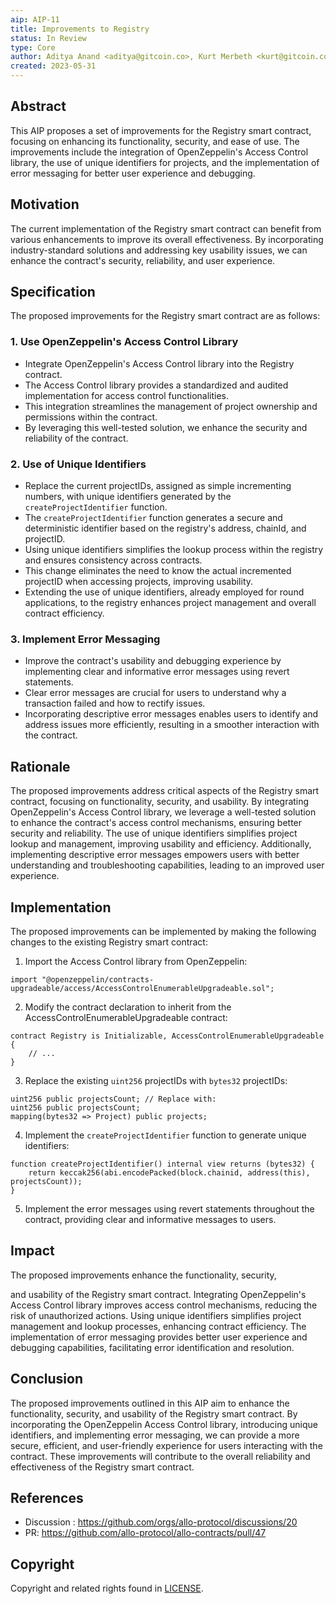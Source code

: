 ```yaml
---
aip: AIP-11
title: Improvements to Registry
status: In Review
type: Core
author: Aditya Anand <aditya@gitcoin.co>, Kurt Merbeth <kurt@gitcoin.co>
created: 2023-05-31
---
```



## Abstract
This AIP proposes a set of improvements for the Registry smart contract, focusing on enhancing its functionality, security, and ease of use. The improvements include the integration of OpenZeppelin's Access Control library, the use of unique identifiers for projects, and the implementation of error messaging for better user experience and debugging.

## Motivation
The current implementation of the Registry smart contract can benefit from various enhancements to improve its overall effectiveness. By incorporating industry-standard solutions and addressing key usability issues, we can enhance the contract's security, reliability, and user experience.

## Specification
The proposed improvements for the Registry smart contract are as follows:

### 1. Use OpenZeppelin's Access Control Library
- Integrate OpenZeppelin's Access Control library into the Registry contract.
- The Access Control library provides a standardized and audited implementation for access control functionalities.
- This integration streamlines the management of project ownership and permissions within the contract.
- By leveraging this well-tested solution, we enhance the security and reliability of the contract.

### 2. Use of Unique Identifiers
- Replace the current projectIDs, assigned as simple incrementing numbers, with unique identifiers generated by the `createProjectIdentifier` function.
- The `createProjectIdentifier` function generates a secure and deterministic identifier based on the registry's address, chainId, and projectID.
- Using unique identifiers simplifies the lookup process within the registry and ensures consistency across contracts.
- This change eliminates the need to know the actual incremented projectID when accessing projects, improving usability.
- Extending the use of unique identifiers, already employed for round applications, to the registry enhances project management and overall contract efficiency.

### 3. Implement Error Messaging
- Improve the contract's usability and debugging experience by implementing clear and informative error messages using revert statements.
- Clear error messages are crucial for users to understand why a transaction failed and how to rectify issues.
- Incorporating descriptive error messages enables users to identify and address issues more efficiently, resulting in a smoother interaction with the contract.

## Rationale
The proposed improvements address critical aspects of the Registry smart contract, focusing on functionality, security, and usability. By integrating OpenZeppelin's Access Control library, we leverage a well-tested solution to enhance the contract's access control mechanisms, ensuring better security and reliability. The use of unique identifiers simplifies project lookup and management, improving usability and efficiency. Additionally, implementing descriptive error messages empowers users with better understanding and troubleshooting capabilities, leading to an improved user experience.

## Implementation
The proposed improvements can be implemented by making the following changes to the existing Registry smart contract:

1. Import the Access Control library from OpenZeppelin:
```solidity
import "@openzeppelin/contracts-upgradeable/access/AccessControlEnumerableUpgradeable.sol";
```

2. Modify the contract declaration to inherit from the AccessControlEnumerableUpgradeable contract:
```solidity
contract Registry is Initializable, AccessControlEnumerableUpgradeable {
    // ...
}
```

3. Replace the existing `uint256` projectIDs with `bytes32` projectIDs:
```solidity
uint256 public projectsCount; // Replace with:
uint256 public projectsCount;
mapping(bytes32 => Project) public projects;
```

4. Implement the `createProjectIdentifier` function to generate unique identifiers:
```solidity
function createProjectIdentifier() internal view returns (bytes32) {
    return keccak256(abi.encodePacked(block.chainid, address(this), projectsCount));
}
```

5. Implement the error messages using revert statements throughout the contract, providing clear and informative messages to users.

## Impact
The proposed improvements enhance the functionality, security,

 and usability of the Registry smart contract. Integrating OpenZeppelin's Access Control library improves access control mechanisms, reducing the risk of unauthorized actions. Using unique identifiers simplifies project management and lookup processes, enhancing contract efficiency. The implementation of error messaging provides better user experience and debugging capabilities, facilitating error identification and resolution.

## Conclusion
The proposed improvements outlined in this AIP aim to enhance the functionality, security, and usability of the Registry smart contract. By incorporating the OpenZeppelin Access Control library, introducing unique identifiers, and implementing error messaging, we can provide a more secure, efficient, and user-friendly experience for users interacting with the contract. These improvements will contribute to the overall reliability and effectiveness of the Registry smart contract.

## References
- Discussion : https://github.com/orgs/allo-protocol/discussions/20
- PR: https://github.com/allo-protocol/allo-contracts/pull/47

## Copyright

Copyright and related rights found in [LICENSE](./LICENSE).
